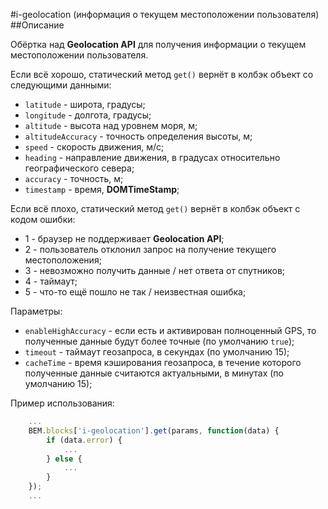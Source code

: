 #i-geolocation (информация о текущем местоположении пользователя)
##Описание

Обёртка над **Geolocation API** для получения информации о текущем местоположении пользователя.

Если всё хорошо, статический метод `get()` вернёт в колбэк объект со следующими данными:

  * `latitude` - широта, градусы;
  * `longitude` - долгота, градусы;
  * `altitude` -  высота над уровнем моря, м;
  * `altitudeAccuracy` - точность определения высоты, м;
  * `speed` - скорость движения, м/с;
  * `heading` - направление движения, в градусах относительно географического севера;
  * `accuracy` - точность, м;
  * `timestamp` - время, **DOMTimeStamp**;

Если всё плохо, статический метод `get()` вернёт в колбэк объект с кодом ошибки:

  * 1 - браузер не поддерживает **Geolocation API**;
  * 2 - пользователь отклонил запрос на получение текущего местоположения;
  * 3 - невозможно получить данные / нет ответа от спутников;
  * 4 - таймаут;
  * 5 - что-то ещё пошло не так / неизвестная ошибка;

Параметры:

  * `enableHighAccuracy` - если есть и активирован полноценный GPS, то полученные данные будут более точные (по умолчанию `true`);
  * `timeout` - таймаут геозапроса, в секундах (по умолчанию 15);
  * `cacheTime` - время кэширования геозапроса, в течение которого полученные данные считаются актуальными, в минутах (по умолчанию 15);

Пример использования:

```js
    ...
    BEM.blocks['i-geolocation'].get(params, function(data) {
        if (data.error) {
            ...
        } else {
            ...
        }
    });
    ...
```
